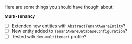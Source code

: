 
Here are some things you should have thought about:

**Multi-Tenancy**
- [ ] Extended new entities with `AbstractTenantAwareEntity`?
- [ ] New entity added to `TenantAwareDatabaseConfiguration`?
- [ ] Tested with `dev-multitenant` profile?

<!--

Thanks for contributing to the zeiterfassung.
Please review the following notes before submitting you pull request.

Please look for other issues or pull requests which already work on this topic. Is somebody already on it? Do you need to synchronize?

# Security Vulnerabilities

🛑 STOP! 🛑 If your contribution fixes a security vulnerability, please do not submit it.
Instead, please write an E-Mail to info@focus-shift.de with all the information
to recreate the security vulnerability.

# Describing Your Changes

If, having reviewed the notes above, you're ready to submit your pull request, please
provide a brief description of the proposed changes.

If they:
 🐞 fix a bug, please describe the broken behaviour and how the changes fix it.
    Please label with 'type: bug' and 'status: new'
    
 🎁 make an enhancement, please describe the new functionality and why you believe it's useful.
    Please label with 'type: enhancement' and 'status: new'
 
If your pull request relates to any existing issues,
please reference them by using the issue number prefixed with #.

-->
